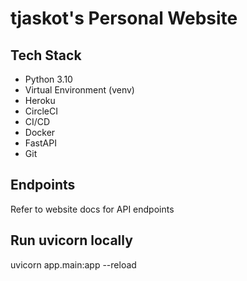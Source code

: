 # tjaskot's Personal Website

## Tech Stack

- Python 3.10
- Virtual Environment (venv)
- Heroku
- CircleCI
- CI/CD
- Docker
- FastAPI
- Git

## Endpoints

Refer to website docs for API endpoints

## Run uvicorn locally

uvicorn app.main:app --reload
